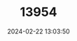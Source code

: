 ---
title: "13954"
category: "Mus bufo"
draft: false
date: 2024-02-22 13:03:50
languages:
  English: ["Toad Mouse"]
---